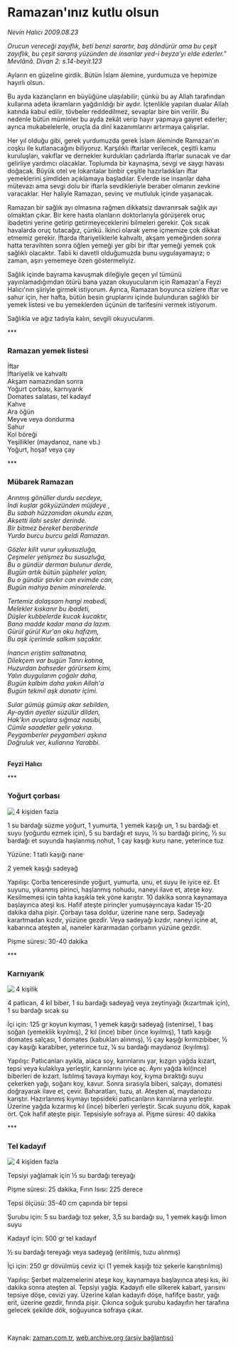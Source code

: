 # Ramazan'ınız kutlu olsun

*Nevin Halıcı 2009.08.23*

<tr><td class="metin" colspan="2" style="padding-top: 20px; padding-left: 5px; padding-right: 10px;"><i>Orucun vereceği zayıflık, beti benzi sarartır, baş döndürür ama bu çeşit zayıflık, bu çeşit sararış yüzünden de insanlar yed-i beyza'yı elde ederler." Mevlânâ. Divan 2: s.14-beyit.123</i></td></tr><tr><td class="metin" colspan="2" style="padding-top: 20px; padding-left: 5px; padding-right: 10px;"><p>Ayların en güzeline girdik. Bütün İslam âlemine, yurdumuza ve hepimize hayırlı olsun.
<p>Bu ayda kazançların en büyüğüne ulaşılabilir; çünkü bu ay Allah tarafından kullarına adeta ikramların yağdırıldığı bir aydır. İçtenlikle yapılan dualar Allah katında kabul edilir, tövbeler reddedilmez, sevaplar bire bin verilir. Bu nedenle bütün müminler bu ayda zekât verip hayır yapmaya gayret ederler; ayrıca mukabelelerle, oruçla da dinî kazanımlarını artırmaya çalışırlar.
<p>Her yıl olduğu gibi, gerek yurdumuzda gerek İslam âleminde Ramazan'ın coşku ile kutlanacağını biliyoruz. Karşılıklı iftarlar verilecek, çeşitli kamu kuruluşları, vakıflar ve dernekler kurdukları çadırlarda iftarlar sunacak ve dar gelirliye yardımcı olacaklar. Toplumda bir kaynaşma, sevgi ve saygı havası doğacak. Büyük otel ve lokantalar binbir çeşitle hazırladıkları iftar yemeklerini şimdiden açıklamaya başladılar. Evlerde ise insanlar daha mütevazı ama sevgi dolu bir iftarla sevdikleriyle beraber olmanın zevkine varacaklar. Her haliyle Ramazan, sevinç ve mutluluk içinde yaşanacak.
<p>Ramazan bir sağlık ayı olmasına rağmen dikkatsiz davranırsak sağlık ayı olmaktan çıkar. Bir kere hasta olanların doktorlarıyla görüşerek oruç ibadetini yerine getirip getirmeyeceklerini bilmeleri gerekir. Çok sıcak havalarda oruç tutacağız, çünkü. İkinci olarak yeme içmemize çok dikkat etmemiz gerekir. İftarda iftariyeliklerle kahvaltı, akşam yemeğinden sonra hatta teravihten sonra öğlen yemeği yer gibi bir iftar yemeği yemek çok sağlıklı olacaktır. Tabii ki davetli olduğumuzda bunu uygulayamayız; o zaman, aşırı yememeye özen göstermeliyiz.
<p> Sağlık içinde bayrama kavuşmak dileğiyle geçen yıl tümünü yayınlamadığımdan ötürü bana yazan okuyucularım için Ramazan'a Feyzi Halıcı'nın şiiriyle girmek istiyorum. Ayrıca, Ramazan boyunca sizlere iftar ve sahur için, her hafta, bütün besin gruplarını içinde bulunduran sağlıklı bir yemek listesi ve bu yemeklerden üçünün de tarifesini vermek istiyorum.
<p>Sağlıkla ve ağız tadıyla kalın, sevgili okuyucularım. 
<p>***
<p><h3>Ramazan yemek listesi</h3>
<p>İftar
<br/>İftariyelik ve kahvaltı
<br/>Akşam namazından sonra
<br/>Yoğurt çorbası, karnıyarık
<br/>Domates salatası, tel kadayıf
<br/>Kahve
<br/>Ara öğün
<br/>Meyve veya dondurma
<br/>Sahur
<br/>Kol böreği
<br/>Yeşillikler (maydanoz, nane vb.)
<br/>Yoğurt, hoşaf veya çay
<p>***
<p><h3>Mübarek Ramazan</h3>
<p><i>Arınmış gönüller durdu secdeye,
<br/>İndi kuşlar gökyüzünden müjdeye ,
<br/>Bu sabah hüzzamdan okundu ezan,
<br/>Aksetti ilahi sesler derinde.
<br/>Bir bitmez bereket beraberinde
<br/>Yurda burcu burcu geldi Ramazan.
<p>Gözler kilit vurur uykusuzluğa,
<br/>Çeşmeler yetişmez bu susuzluğa,
<br/>Bu o gündür derman bulunur derde,
<br/>Bugün artık bütün şüpheler yalan,
<br/>Bu o gündür şavkır can evimde can,
<br/>Bugün mahya benim minarelerde.
<p>Tertemiz dolaşsam hangi mabedi,
<br/>Melekler kıskanır bu ibadeti,
<br/>Düşler kubbelerde kucak kucaktır,
<br/>Bana madde kadar mana da lazım.
<br/>Gürül gürül Kur'an oku hafızım,
<br/>Bu aşk içerimde salkım saçaktır.
<p>İnancın eriştim saltanatına,
<br/>Dilekçem var bugün Tanrı katına,
<br/>Huzurdan bahseder görürsem kimi,
<br/>Yalın duygularım çoğalır daha,
<br/>Bugün kalbim daha yakın Allah'a
<br/>Bugün tekmil aşk donatır içimi.
<p>Sular gümüş gümüş akar sebilden,
<br/>Ay-aydın ayetler süzülür dilden,
<br/>Hak'kın avuçlara sığmaz nasibi,
<br/>Cümle saadetler gelir yakına.
<br/>Peygamberler peygamberi aşkına
<br/>Doğruluk ver, kullarına Yarabbi.</p></p></p></p></i>
<br/><b>Feyzi Halıcı</b>
<p>***
<p><h3>Yoğurt çorbası</h3>
<p><img align="left" src="http://web.archive.org/web/20090827200636im_/http://medya.zaman.com.tr/2009/08/23/halici01.jpg"/> 4 kişiden fazla
<p>1 su bardağı süzme yoğurt, 1 yumurta, 1 yemek kaşığı un, 1 su bardağı et suyu (yoğurdu ezmek için), 5 su bardağı et suyu, ½ su bardağı pirinç, ½ su bardağı et suyunda haşlanmış nohut, 1 çay kaşığı kuru nane, yeterince tuz
<p>Yüzüne: 1 tatlı kaşığı nane
<p>2 yemek kaşığı sadeyağ
<p>Yapılışı: Çorba tenceresinde yoğurt, yumurta, unu, et suyu ile iyice ez. Et suyunu, yıkanmış pirinci, haşlanmış nohudu, naneyi ilave et, ateşe koy. Kesilmemesi için tahta kaşıkla tek yöne karıştır. 10 dakika sonra kaynamaya başlayınca ateşi kıs. Hafif ateşte pirinçler yumuşayıncaya kadar 15-20 dakika daha pişir. Çorbayı tasa doldur, üzerine nane serp. Sadeyağı karartmadan kızdır, yüzüne gezdir. Veya sadeyağı kızdır, naneyi içine at, kabarınca ateşten al, naneler kararmadan çorbanın yüzüne gezdir.
<p>Pişme süresi: 30-40 dakika
<p>***
<p><h3>Karnıyarık</h3>
<p><img align="left" src="http://web.archive.org/web/20090827200636im_/http://medya.zaman.com.tr/2009/08/23/halici02.jpg"/> 4 kişilik
<p>4 patlıcan, 4 kıl biber, 1 su bardağı sadeyağ veya zeytinyağı (kızartmak için), 1 su bardağı sıcak su
<p>İçi için: 125 gr koyun kıyması, 1 yemek kaşığı sadeyağ (istenirse), 1 baş soğan (yemeklik kıyılmış), 2 kıl (ince) biber (ince kıyılmış), 1 tatlı kaşığı domates salçası, 1 domates (kabukları alınmış), ½ çay kaşığı kırmızıbiber, ½ çay kaşığı karabiber, yeterince tuz, ¼ su bardağı maydanoz (kıyılmış) 
<p>Yapılışı: Patlıcanları ayıkla, alaca soy, karınlarını yar, kızgın yağda kızart, tepsi veya kulaklıya yerleştir, karınlarını iyice aç. Aynı yağda kıl(ince) biberleri de kızart. Isıtılmış tavaya kıymayı koy, kıyma bıraktığı suyu çekerken yağı, soğanı koy, kavur. Sonra sırasıyla biberi, salçayı, domatesi doğrayarak ilave et, çevir. Baharatları, tuzu, at. Ateşten al, maydanozu karıştır. Hazırlanmış kıymayı tepsideki patlıcanların karınlarına yerleştir. Üzerine yağda kızarmış kıl (ince) biberleri yerleştir. Sıcak suyunu dök, kapak ört. Çok hafif ateşte pişir. Tepsisiyle sofraya al. Pişme süresi: 40 dakika
<p>***
<p><h3>Tel kadayıf</h3>
<p><img align="left" src="http://web.archive.org/web/20090827200636im_/http://medya.zaman.com.tr/2009/08/23/halici03.jpg"/> 4 kişiden fazla
<p>Tepsiyi yağlamak için ½ su bardağı tereyağı
<p>Pişme süresi: 25 dakika, Fırın Isısı: 225 derece
<p>Tepsi ölçüsü: 35-40 cm çapında bir tepsi
<p>Şurubu için: 5 su bardağı toz şeker, 3,5 su bardağı su, 1 yemek kaşığı limon suyu
<p>Kadayıf için: 500 gr tel kadayıf
<p>½ su bardağı tereyağı veya sadeyağ (eritilmiş, tuzu alınmış)
<p>İçi için: 250 gr dövülmüş ceviz içi (1 yemek kaşığı toz şekerle karıştırılmış)
<p>Yapılışı: Şerbet malzemelerini ateşe koy, kaynamaya başlayınca ateşi kıs, iki dakika sonra ateşten al. Tepsiyi yağla. Kadayıfı elle silkerek kabart, yarısını tepsiye döşe, cevizi yay. Üzerine kalan kadayıfı döşe, hafifçe bastır, yağı erit, üzerine gezdir, fırında pişir. Çıkınca soğuk şurubu kadayıfın her tarafına gelecek şekilde dök, soğuyunca sofraya çıkar.
<p><br/></p></p></p></p></p></p></p></p></p></p></p></p></p></p></p></p></p></p></p></p></p></p></p></p></p></p></p></p></p></p></p></p></p></p></p></p></p></p></td></tr>

Kaynak: [zaman.com.tr](http://zaman.com.tr/yazar.do?yazino=883507), [web.archive.org (arşiv bağlantısı)](http://web.archive.org/web/20090827200636/http://zaman.com.tr:80/yazar.do?yazino=883507)
